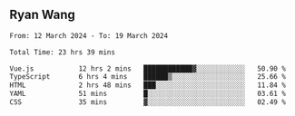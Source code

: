 ## Ryan Wang

<!--START_SECTION:waka-->

```txt
From: 12 March 2024 - To: 19 March 2024

Total Time: 23 hrs 39 mins

Vue.js           12 hrs 2 mins   ████████████▓░░░░░░░░░░░░   50.90 %
TypeScript       6 hrs 4 mins    ██████▒░░░░░░░░░░░░░░░░░░   25.66 %
HTML             2 hrs 48 mins   ███░░░░░░░░░░░░░░░░░░░░░░   11.84 %
YAML             51 mins         █░░░░░░░░░░░░░░░░░░░░░░░░   03.61 %
CSS              35 mins         ▓░░░░░░░░░░░░░░░░░░░░░░░░   02.49 %
```

<!--END_SECTION:waka-->
